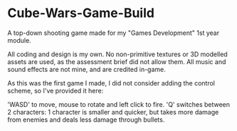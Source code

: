 # Cube-Wars-Game-Build
A top-down shooting game made for my "Games Development" 1st year module.

All coding and design is my own. 
No non-primitive textures or 3D modelled assets are used, as the assessment brief did not allow them.
All music and sound effects are not mine, and are credited in-game.

As this was the first game I made, I did not consider adding the control scheme, so I've provided
it here:

'WASD' to move, mouse to rotate and left click to fire. 'Q' switches between 2 characters: 1 character 
is smaller and quicker, but takes more damage from enemies and deals less damage through bullets.